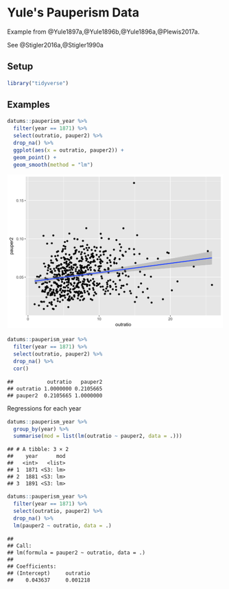 
# Yule's Pauperism Data

Example from @Yule1897a,@Yule1896b,@Yule1896a,@Plewis2017a.

See @Stigler2016a,@Stigler1990a

## Setup


```r
library("tidyverse")
```

## Examples


```r
datums::pauperism_year %>%
  filter(year == 1871) %>%  
  select(outratio, pauper2) %>%
  drop_na() %>%
  ggplot(aes(x = outratio, pauper2)) +
  geom_point() + 
  geom_smooth(method = "lm")
```

<img src="pauperism_files/figure-html/unnamed-chunk-3-1.png" width="672" />


```r
datums::pauperism_year %>%
  filter(year == 1871) %>%  
  select(outratio, pauper2) %>%
  drop_na() %>%
  cor()
```

```
##           outratio   pauper2
## outratio 1.0000000 0.2105665
## pauper2  0.2105665 1.0000000
```

Regressions for each year

```r
datums::pauperism_year %>%
  group_by(year) %>%
  summarise(mod = list(lm(outratio ~ pauper2, data = .)))
```

```
## # A tibble: 3 × 2
##    year      mod
##   <int>   <list>
## 1  1871 <S3: lm>
## 2  1881 <S3: lm>
## 3  1891 <S3: lm>
```



```r
datums::pauperism_year %>%
  filter(year == 1871) %>%
  select(outratio, pauper2) %>%
  drop_na() %>%
  lm(pauper2 ~ outratio, data = .)
```

```
## 
## Call:
## lm(formula = pauper2 ~ outratio, data = .)
## 
## Coefficients:
## (Intercept)     outratio  
##    0.043637     0.001218
```
